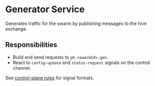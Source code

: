 # Generator Service

Generates traffic for the swarm by publishing messages to the hive exchange.

## Responsibilities
- Build and send requests to `ph.<swarmId>.gen`.
- React to `config-update` and `status-request` signals on the control channel.

See [control-plane rules](../docs/rules/control-plane-rules.md) for signal formats.
